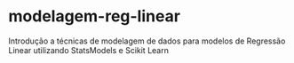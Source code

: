 # modelagem-reg-linear
Introdução a técnicas de modelagem de dados para modelos de Regressão Linear utilizando StatsModels e Scikit Learn
